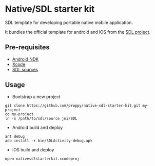 # Native/SDL starter kit

SDL template for developing portable native mobile application.

It bundles the official template for android and iOS from the [SDL project](https://www.libsdl.org/).

## Pre-requisites

- [Android NDK](https://developer.android.com/tools/sdk/ndk/index.html)
- [Xcode](https://developer.apple.com/xcode/)
- [SDL sources](https://www.libsdl.org/tmp/SDL-2.0.4-9304.zip)

## Usage

- Bootstrap a new project
```
git clone https://github.com/proppy/native-sdl-starter-kit.git my-project
cd my-project
ln -s /path/to/sdl/source jni/SDL
```

- Android build and deploy
```
ant debug
adb install -r bin/SDLActivity-debug.apk
```

- iOS build and deploy
```
open nativesdlstarterkit.xcodeproj
```
